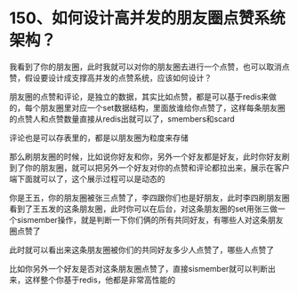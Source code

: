 # 150、如何设计高并发的朋友圈点赞系统架构？
我看到了你的朋友圈，此时我就可以对你的朋友圈去进行一个点赞，也可以取消点赞，假设要设计成支撑高并发的点赞系统，应该如何设计？

 

朋友圈的点赞和评论，是独立的数据，其实比如点赞，都是可以基于redis来做的，每个朋友圈里对应一个set数据结构，里面放谁给你点赞了，这样每条朋友圈的点赞人和点赞数量直接从redis出就可以了，smembers和scard

 

评论也是可以存表里的，都是以朋友圈为粒度来存储

 

那么刷朋友圈的时候，比如说你好友和你，另外一个好友都是好友，此时你好友刷到了你的朋友圈，就可以把另外一个好友对你的点赞和评论都拉出来，展示在客户端下面就可以了，这个展示过程可以是动态的

 

你是王五，你的朋友圈被张三点赞了，李四跟你们也是好朋友，此时李四刷朋友圈看到了王五发的这条朋友圈，此时你可以在后台，对这条朋友圈的set用张三做一个sismember操作，就是判断一下你们俩的所有共同好友，有哪些人对这条朋友圈点赞了

 

此时就可以看出来这条朋友圈被你们的共同好友多少人点赞了，哪些人点赞了

 

比如你另外一个好友是否对这条朋友圈点赞了，直接sismember就可以判断出来，这样整个你基于redis，他都是非常高性能的